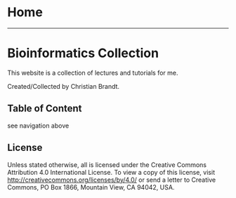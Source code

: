 Home
===
____

# Bioinformatics Collection

This website is a collection of lectures and tutorials for me.

Created/Collected by Christian Brandt.



## Table of Content

see navigation above


## License

Unless stated otherwise, all is licensed under the Creative Commons Attribution 4.0 International License.
To view a copy of this license, visit <http://creativecommons.org/licenses/by/4.0/> or send a letter to Creative Commons, PO Box 1866, Mountain View, CA 94042, USA.
